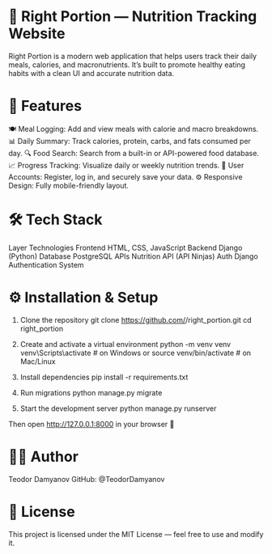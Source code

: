 # 🥗 Right Portion — Nutrition Tracking Website

Right Portion is a modern web application that helps users track their daily meals, calories, and macronutrients.
It’s built to promote healthy eating habits with a clean UI and accurate nutrition data.

# 🚀 Features

🍽️ Meal Logging: Add and view meals with calorie and macro breakdowns.
📊 Daily Summary: Track calories, protein, carbs, and fats consumed per day.
🔍 Food Search: Search from a built-in or API-powered food database.
📈 Progress Tracking: Visualize daily or weekly nutrition trends.
👤 User Accounts: Register, log in, and securely save your data.
⚙️ Responsive Design: Fully mobile-friendly layout.

# 🛠️ Tech Stack
Layer	Technologies
Frontend	HTML, CSS, JavaScript
Backend	Django (Python)
Database	PostgreSQL
APIs	Nutrition API (API Ninjas)
Auth	Django Authentication System

# ⚙️ Installation & Setup
1. Clone the repository
git clone https://github.com/<your-username>/right_portion.git
cd right_portion

2. Create and activate a virtual environment
python -m venv venv
venv\Scripts\activate   # on Windows
or
source venv/bin/activate   # on Mac/Linux

3. Install dependencies
pip install -r requirements.txt

4. Run migrations
python manage.py migrate

5. Start the development server
python manage.py runserver


Then open http://127.0.0.1:8000
 in your browser 🎉

<!-- 🧮 Example Features in Action -->
<!-- Feature	Example -->
<!-- Add meal	“Chicken breast (200g)” → +330 kcal, +62g protein -->
<!-- Search	“Apple” → 95 kcal per medium fruit -->
<!-- Track daily goal	1800 kcal/day target with live progress bar -->

<!-- 🧠 Future Improvements -->

<!-- 🥦 Barcode scanner for faster food entry -->

<!-- 📱 Mobile app version -->

<!-- 💧 Water intake tracker -->

<!-- 🔔 Daily reminder notifications -->

<!-- 🧬 Macro goal customization -->

# 👨‍💻 Author

Teodor Damyanov
GitHub: @TeodorDamyanov

# 🪪 License

This project is licensed under the MIT License — feel free to use and modify it.
